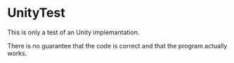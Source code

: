 # UnityTest

This is only a test of an Unity implemantation.

There is no guarantee that the code is correct and that the program actually works.
